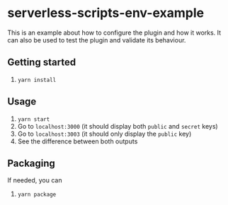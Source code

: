 # serverless-scripts-env-example

This is an example about how to configure the plugin and how it works.
It can also be used to test the plugin and validate its behaviour.

## Getting started

1. `yarn install`

## Usage

1. `yarn start`
1. Go to `localhost:3000` (it should display both `public` and `secret` keys)
1. Go to `localhost:3003` (it should only display the `public` key)
1. See the difference between both outputs

## Packaging

If needed, you can 

1. `yarn package`

